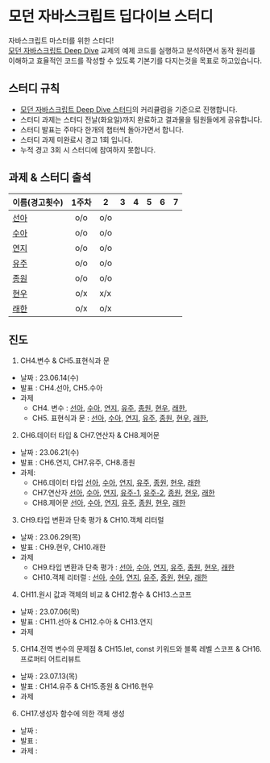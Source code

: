 # 모던 자바스크립트 딥다이브 스터디

자바스크립트 마스터를 위한 스터디!  
[모던 자바스크립트 Deep Dive](https://github.com/wikibook/mjs) 교제의 예제 코드를 실행하고 분석하면서 동작 원리를 이해하고 효율적인 코드를 작성할 수 있도록 기본기를 다지는것을 목표로 하고있습니다.

## 스터디 규칙

- [모던 자바스크립트 Deep Dive 스터디](https://www.youtube.com/playlist?list=PLjQV3hketAJnP_ceUiPCc8GnNQ0REpCqr)의 커리큘럼을 기준으로 진행합니다.
- 스터디 과제는 스터디 전날(화요일)까지 완료하고 결과물을 팀원들에게 공유합니다.
- 스터디 발표는 주마다 한개의 챕터씩 돌아가면서 합니다.
- 스터디 과제 미완료시 경고 1회 입니다.
- 누적 경고 3회 시 스터디에 참여하지 못합니다.

## 과제 & 스터디 출석

| 이름(경고횟수)                            | 1주차 | 2   | 3   | 4   | 5   | 6   | 7   |
| ----------------------------------------- | :---: | --- | --- | --- | --- | --- | --- |
| [선아](https://github.com/hellojoyworldz) |  o/o  | o/o |
| [수아](https://github.com/yppeu)          |  o/o  | o/o |
| [연지](https://github.com/yeonjikimro)    |  o/o  | o/o |
| [유주](https://github.com/yuzulike)       |  o/o  | o/o |
| [종원](https://github.com/Ubermensch0608) |  o/o  | o/o |
| [현우](https://github.com/hyunwoostart)   |  o/x  | x/x |
| [래한](https://github.com/rae-han)        |  o/x  | o/x |

## 진도

1. CH4.변수 & CH5.표현식과 문

- 날짜 : 23.06.14(수)
- 발표 : CH4.선아, CH5.수아
- 과제
  - CH4. 변수 :
    [선아](https://github.com/hellojoyworldz/modern-javasciprt-deep-dive/tree/master/CH4.%20%EB%B3%80%EC%88%98/sunah),
    [수아](https://aqusua.tistory.com/19),
    [연지](https://blog.naver.com/duswlskfk42/223128150767),
    [유주](https://velog.io/@leah1225/javascript-deep-dive-4%EC%9E%A5-%EB%B3%80%EC%88%98),
    [종원](https://fantasy-iris-224.notion.site/Ch4-c5bbe1898dd24039b020ef1f11353a17?pvs=4),
    [현우](https://cute-syrup-73b.notion.site/4-Deep-Dive-0cdca5aaecb6430abcc57a9a3ec700b3?pvs=4),
    [래한](https://www.notion.so/raehan/4-1e4fccf5f1284d838b81051710f4167e?pvs=4),
  - CH5. 표현식과 문 :
    [선아](https://github.com/hellojoyworldz/modern-javasciprt-deep-dive/tree/master/CH5.%20%ED%91%9C%ED%98%84%EC%8B%9D%EA%B3%BC%EB%AC%B8/sunah),
    [수아](https://aqusua.tistory.com/21),
    [연지](https://blog.naver.com/duswlskfk42/223128160921),
    [유주](https://velog.io/@leah1225/Javascript-Deep-Dive-5%EC%9E%A5-%ED%91%9C%ED%98%84%EC%8B%9D%EA%B3%BC-%EB%AC%B8),
    [종원](https://fantasy-iris-224.notion.site/Ch5-59548e0f725545fbb5efd0ad896738cf?pvs=4),
    [현우](https://cute-syrup-73b.notion.site/5-Deep-Dive-6caa840b3f93473e836753c853863a00?pvs=4),
    [래한](https://www.notion.so/raehan/5-ccae764153fa48f9ba3dba27c6025390?pvs=4),

2. CH6.데이터 타입 & CH7.연산자 & CH8.제어문

- 날짜 : 23.06.21(수)
- 발표 : CH6.연지, CH7.유주, CH8.종원
- 과제:
  - CH6.데이터 타입
    [선아](https://github.com/hellojoyworldz/modern-javasciprt-deep-dive/blob/master/CH6.%20%EB%8D%B0%EC%9D%B4%ED%84%B0%20%ED%83%80%EC%9E%85/sunah/README.md),
    [수아](https://aqusua.tistory.com/26),
    [연지](https://blog.naver.com/PostView.naver?blogId=duswlskfk42&logNo=223133563634&parentCategoryNo=&categoryNo=41&viewDate=&isShowPopularPosts=false&from=postView),
    [유주](https://velog.io/@leah1225/Javascript-Deep-Dive-6장-데이터-타입),
    [종원](https://fantasy-iris-224.notion.site/ch-06-28fd68385a6047e4a41e6bcb2408d21e),
    [현우](),
    [래한](https://www.notion.so/raehan/6-75eed5db980e4660b0cb00602d759d09?pvs=4)
  - CH7.연산자
    [선아](https://github.com/hellojoyworldz/modern-javasciprt-deep-dive/blob/master/CH7.%20%EC%97%B0%EC%82%B0%EC%9E%90/sunah/README.md),
    [수아](https://aqusua.tistory.com/27?category=1028778),
    [연지](https://blog.naver.com/PostView.naver?blogId=duswlskfk42&logNo=223134303110&categoryNo=41&parentCategoryNo=0&viewDate=&currentPage=1&postListTopCurrentPage=1&from=postView&userTopListOpen=true&userTopListCount=5&userTopListManageOpen=false&userTopListCurrentPage=1),
    [유주-1](https://velog.io/@leah1225/Javascript-Deep-Dive-7장-연산자),
    [유주-2](https://velog.io/@leah1225/Javascript-Deep-Dive-7장-연산자-2),
    [종원](https://fantasy-iris-224.notion.site/ch-07-52c647e8e49d4137bfcf45b0cd1121cd),
    [현우](),
    [래한](https://www.notion.so/raehan/7-f0dfea673b494689989fbc0b7f50e685?pvs=4)
  - CH8.제어문
    [선아](https://github.com/hellojoyworldz/modern-javasciprt-deep-dive/blob/master/CH8.%20%EC%A0%9C%EC%96%B4%EB%AC%B8/sunah/README.md),
    [수아](https://aqusua.tistory.com/28?category=1028778),
    [연지](https://blog.naver.com/PostView.naver?blogId=duswlskfk42&logNo=223134348164&categoryNo=41&parentCategoryNo=0&viewDate=&currentPage=1&postListTopCurrentPage=1&from=postView&userTopListOpen=true&userTopListCount=5&userTopListManageOpen=false&userTopListCurrentPage=1),
    [유주](https://velog.io/@leah1225/Javascript-Deep-Dive-8장-제어문),
    [종원](https://fantasy-iris-224.notion.site/ch-08-daf46ad3c01b42f1acfbc240d5f24979),
    [현우](),
    [래한](https://www.notion.so/raehan/8-b62693a930174ac1805583fa9205c134?pvs=4)

3. CH9.타입 변환과 단축 평가 & CH10.객체 리터럴

- 날짜 : 23.06.29(목)
- 발표 : CH9.현우, CH10.래한
- 과제
  - CH9.타입 변환과 단축 평가 :
    [선아](https://github.com/hellojoyworldz/modern-javasciprt-deep-dive/blob/master/CH09.%20%ED%83%80%EC%9E%85%20%EB%B3%80%ED%99%98%EA%B3%BC%20%EB%8B%A8%EC%B6%95%20%ED%8F%89%EA%B0%80/sunah/README.md),
    [수아](https://aqusua.tistory.com/29?category=1028778),
    [연지](https://blog.naver.com/duswlskfk42/223139273139),
    [유주](),
    [종원](https://www.notion.so/ch-09-c2c85e45c46141efa7fd93dc1dcf0861?pvs=4),
    [현우](),
    [래한](https://www.notion.so/raehan/9-ab36f3f5ac6a4e2cbaf6f0a4fa2584f3?pvs=4)
  - CH10.객체 리터럴 :
    [선아](https://github.com/hellojoyworldz/modern-javasciprt-deep-dive/blob/master/CH10.%20%EA%B0%9D%EC%B2%B4%20%EB%A6%AC%ED%84%B0%EB%9F%B4/sunah/README.md),
    [수아](https://aqusua.tistory.com/30),
    [연지](https://blog.naver.com/duswlskfk42/223139493423),
    [유주](),
    [종원](https://www.notion.so/ch-10-e961772ba0bb411f987222ebb7314f32?pvs=4),
    [현우](),
    [래한](https://www.notion.so/raehan/10-42f6be7cae39473db2b802b4b54169a9?pvs=4)

4. CH11.원시 값과 객체의 비교 & CH12.함수 & CH13.스코프

- 날짜 : 23.07.06(목)
- 발표 : CH11.선아 & CH12.수아 & CH13.연지
- 과제

5. CH14.전역 변수의 문제점 & CH15.let, const 키워드와 블록 레벨 스코프 & CH16.프로퍼티 어트리뷰트

- 날짜 : 23.07.13(목)
- 발표 : CH14.유주 & CH15.종원 & CH16.현우
- 과제

6. CH17.생성자 함수에 의한 객체 생성

- 날짜 :
- 발표 :
- 과제 :
